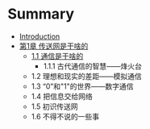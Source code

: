 # Summary

* [Introduction](README.md)
* [第1章 传送网是干啥的](di-1-zhang-chuan-song-wang-shi-gan-sha-de.md)
  * [1.1 通信是干啥的](di-1-zhang-chuan-song-wang-shi-gan-sha-de/11-tong-xin-shi-gan-sha-de.md)
    * 1.1.1 古代通信的智慧——烽火台
  * 1.2 理想和现实的差距——模拟通信
  * 1.3 “0”和"1"的世界——数字通信
  * 1.4 把信息交给网络
  * 1.5 初识传送网
  * 1.6 不得不说的一些事

